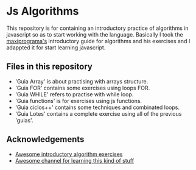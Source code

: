 
# Js Algorithms

This repository is for containing an introductory practice of algorithms in javascript so as to start working with the language. 
Basically I took the [maxiprograma's](https://maxiprograma.com/) introductory guide for algorithms and his exercises and I adappted it for start learning javascript. 



## Files in this repository

- 'Guia Array' is about practising with arrays structure.
- 'Guia FOR' contains some exercises using loops FOR.
- 'Guia WHILE' refers to practise with while loop.
- 'Guia functions' is for exercises using js functions.
- 'Guia ciclos++' contains some techniques and combinated loops.
- 'Guia Lotes' contains a complete exercise using all of the previous 'guias'.



## Acknowledgements

 - [Awesome introductory algorithm exercises](https://maxiprograma.com/)
 - [Awesome channel for learning this kind of stuff](https://www.youtube.com/c/MaxiPrograma)

